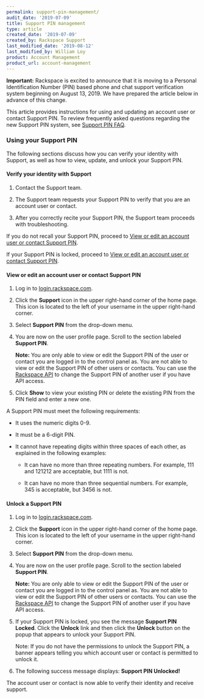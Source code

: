 ```yaml
---
permalink: support-pin-management/
audit_date: '2019-07-09'
title: Support PIN management
type: article
created_date: '2019-07-09'
created_by: Rackspace Support
last_modified_date: '2019-08-12'
last_modified_by: William Loy
product: Account Management
product_url: account-management
---
```


**Important:** Rackspace is excited to announce that it is moving to a Personal Identification Number (PIN) based phone and chat support verification system beginning on August 13, 2019. We have prepared the article below in advance of this change.

This article provides instructions for using and updating an account user or contact Support PIN. To review frequently asked questions regarding the new Support PIN system, see [Support PIN FAQ](/how-to/support-pin-faq).


### Using your Support PIN

The following sections discuss how you can verify your identity with Support, as well as how to view, update, and unlock your Support PIN.

#### Verify your identity with Support

1. Contact the Support team.

2. The Support team requests your Support PIN to verify that you are an account user or contact.

3. After you correctly recite your Support PIN, the Support team proceeds with troubleshooting.

If you do not recall your Support PIN, proceed to [View or edit an account user or contact Support PIN](#view-or-edit-an-account-user-or-contact-support-pin).

If your Support PIN is locked, proceed to [View or edit an account user or contact Support PIN](#view-or-edit-an-account-user-or-contact-support-pin).

#### View or edit an account user or contact Support PIN

1. Log in to [login.rackspace.com](https://login.rackspace.com).

2. Click the **Support** icon in the upper right-hand corner of the home page. This icon is located to the left of your username in the upper right-hand corner.

3. Select **Support PIN** from the drop-down menu.

4. You are now on the user profile page. Scroll to the section labeled **Support PIN**.

    **Note:** You are only able to view or edit the Support PIN of the user or contact you are logged in to the control panel as. You are not able to view or edit the Support PIN of other users or contacts. You can use the [Rackspace API]( https://developer.rackspace.com/docs/cloud-identity/v2/api-reference/phone-pin-operations/#reset-the-phone-pin) to change the Support PIN of another user if you have API access.

5. Click **Show** to view your existing PIN or delete the existing PIN from the PIN field and enter a new one.

A Support PIN must meet the following requirements:

  - It uses the numeric digits 0-9.	 

  - It must be a 6-digit PIN.

  - It cannot have repeating digits within three spaces of each other, as explained in the following examples:	 

    - It can have no more than three repeating numbers. For example, 111 and 121212 are acceptable, but 1111 is not.

    - It can have no more than three sequential numbers. For example, 345 is acceptable, but 3456 is not.

#### Unlock a Support PIN

1. Log in to [login.rackspace.com](https://login.rackspace.com).

2. Click the **Support** icon in the upper right-hand corner of the home page. This icon is located to the left of your username in the upper right-hand corner.

3. Select **Support PIN** from the drop-down menu.

4. You are now on the user profile page. Scroll to the section labeled **Support PIN**.

    **Note:** You are only able to view or edit the Support PIN of the user or contact you are logged in to the control panel as. You are not able to view or edit the Support PIN of other users or contacts. You can use the [Rackspace API]( https://developer.rackspace.com/docs/cloud-identity/v2/api-reference/phone-pin-operations/#reset-the-phone-pin) to change the Support PIN of another user if you have API access.

6. If your Support PIN is locked, you see the message **Support PIN Locked**. Click the **Unlock** link and then click the **Unlock** button on the popup that appears to unlock your Support PIN.

   Note: If you do not have the permissions to unlock the Support PIN, a banner appears telling you which account user or contact is permitted to unlock it.

7. The following success message displays: **Support PIN Unlocked!**

The account user or contact is now able to verify their identity and receive support.

